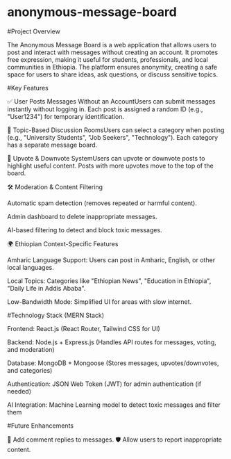 # anonymous-message-board


#Project Overview

The Anonymous Message Board is a web application that allows users to post and interact with messages without creating an account. 
It promotes free expression, making it useful for students, professionals, and local communities in Ethiopia. The platform ensures anonymity, 
creating a safe space for users to share ideas, ask questions, or discuss sensitive topics.

#Key Features

✅ User Posts Messages Without an AccountUsers can submit messages instantly without logging in. Each post is assigned a random ID (e.g., "User1234") for temporary identification.

📢 Topic-Based Discussion RoomsUsers can select a category when posting (e.g., "University Students", "Job Seekers", "Technology"). Each category has a separate message board.

🔼 Upvote & Downvote SystemUsers can upvote or downvote posts to highlight useful content. Posts with more upvotes move to the top of the board.

🛠 Moderation & Content Filtering

Automatic spam detection (removes repeated or harmful content).

Admin dashboard to delete inappropriate messages.

AI-based filtering to detect and block toxic messages.

🌍 Ethiopian Context-Specific Features

Amharic Language Support: Users can post in Amharic, English, or other local languages.

Local Topics: Categories like "Ethiopian News", "Education in Ethiopia", "Daily Life in Addis Ababa".

Low-Bandwidth Mode: Simplified UI for areas with slow internet.

#Technology Stack (MERN Stack)

Frontend: React.js (React Router, Tailwind CSS for UI)

Backend: Node.js + Express.js (Handles API routes for messages, voting, and moderation)

Database: MongoDB + Mongoose (Stores messages, upvotes/downvotes, and categories)

Authentication: JSON Web Token (JWT) for admin authentication (if needed)

AI Integration: Machine Learning model to detect toxic messages and filter them

#Future Enhancements

🚀 Add comment replies to messages.
🛡 Allow users to report inappropriate content.
